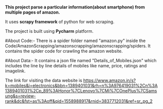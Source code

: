 **This project parse a particular information(about smartphone) from multiple pages of amazon.**

It uses **scrapy framework** of python for web scraping.

The project is built using **Pycharm** platform.

#About Code:-
There is a spider folder named "amazon.py" inside the Code/AmazonScrapping/amazonscrapping/amazonscrapping/spiders.
It contains the spider code for crawling the amazon website.



#About Data:-
It contains a  json file named "Details_of_Mobiles.json" which includes the line by line  details of mobiles like name, price, ratings and imagelink.

The link for visiting the data website is https://www.amazon.in/s?k=mobiles&i=electronics&bbn=1389401031&rh=n%3A976419031%2Cn%3A1389401031%2Cp_89%3AHonor%7CLenovo%7CMi%7COnePlus%7CSamsung&s=review-rank&dc&fst=as%3Aoff&qid=1558988917&rnid=3837712031&ref=sr_pg_2
